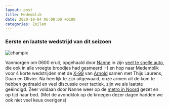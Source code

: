 ```yaml
---
layout: post
title: Medemblik
date: 2020-10-04 06:00:00 +0100
categories: Zeilem
---
```


### Eerste en laatste wedstrijd van dit seizoen

![champix](https://prisse.net/medemblik.jpg)  

Vanmorgen om 0600 eruit, opgehaald door [Nanne](https://www.linkedin.com/in/nanneosinga/) in zijn [veel te snelle auto](https://en.wikipedia.org/wiki/BMW_M54#M54B30), die ook in alle vroegte broodjes had gesmeerd :-) en hop naar Medemblik voor 4 korte wedstrijden met de [X-99](https://en.wikipedia.org/wiki/X-99) van [Arnold](https://www.linkedin.com/in/arnold-minderhoud-629b016/) samen met Thijs Laurens, Daan en Olivier. Na heerlijk te zijn uitgewaaid, onze armen uit de kom te hebben gedraaid en veel discussie over tactiek, zijn we als laatste geëindigd. Zeer voldaan door Nanne weer op de [metro in Noord](https://9292.nl/amsterdam/bushalte-station-noord) gezet en op tijd naar bed. (Met de avondklok op de kroegen dezer dagen hadden we ook niet veel keus overigens)
